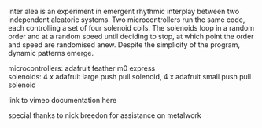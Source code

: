 inter alea is an experiment in emergent rhythmic interplay between two independent aleatoric systems. Two microcontrollers run the same code, each controlling a set of four solenoid coils. The solenoids loop in a random order and at a random speed until deciding to stop, at which point the order and speed are randomised anew. Despite the simplicity of the program, dynamic patterns emerge.

microcontrollers: adafruit feather m0 express  
solenoids: 4 x adafruit large push pull solenoid, 4 x adafruit small push pull solenoid

link to vimeo documentation here

special thanks to nick breedon for assistance on metalwork